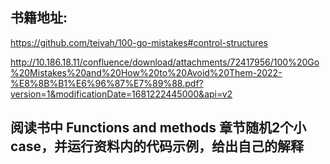 ## 书籍地址:

https://github.com/teivah/100-go-mistakes#control-structures

http://10.186.18.11/confluence/download/attachments/72417956/100%20Go%20Mistakes%20and%20How%20to%20Avoid%20Them-2022-%E8%8B%B1%E6%96%87%E7%89%88.pdf?version=1&modificationDate=1681222445000&api=v2

## 阅读书中 Functions and methods 章节随机2个小case，并运行资料内的代码示例，给出自己的解释

